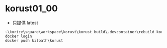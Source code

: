 # korust01_00
* 只提供 latest
```
~\korice\square\workspace\korust\korust_build\.devcontainer\rebuild_korust.ps1
docker login
docker push kiloath\korust
```
